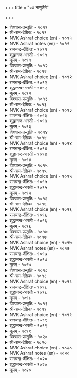 +++
title = "०७ नाणुडैमै"

+++


<details><summary>विश्वास-प्रस्तुतिः - १०११</summary>

करुमत्ताल् नाणुदल् नाणुन् दिरुनुदल्  
नल्लवर् नाणुप् पिऱ।       १०११
</details>

<details><summary>श्री-राम-देशिकः - १०११</summary>

अधिकारः १०२. लज्जशीलता  
अकृत्यकरणोत्पन्नलज्जा लज्जेति कथ्यते ।  
नारीणां सहजा लज्जा ततो भिन्नैव दृश्यते ॥ १०११॥
</details>

<details><summary>NVK Ashraf choice (en) - १०११</summary>

१०११
Real shyness is to shy away from shameful acts.
The rest are like shyness of pretty women.
(N.V.K. Ashraf)
</details>

<details><summary>NVK Ashraf notes (en) - १०११</summary>

१०११. An alternate translation given by (J. Narayanaswamy) will explain this better: “Sense of shame to harmful acts and the blushing of pretty faces in modesty, are not the same”.
</details>

<details><summary>रामचन्द्र-दीक्षितः - १०११</summary>

1011 karumattāl nāṇutal nāṇut tirunutal  
nallavar nāṇup piṟa.

1011\. True modesty shrinks from littleness. All other forms of modesty are womanish.  
</details>

<details><summary>शुद्धानन्द-भारती - १०११</summary>

1\. கருமத்தால் நாணுதல் நாணுத்; திருநுதல்  
நல்லவர் நாணுப் பிற.  
To shrink from evil deed is shame  
The rest is blush of fair-faced dame.        1011  
</details>

<details><summary>मूलम् - १०११</summary>

करुमत्ताल् नाणुदल् नाणुन् दिरुनुदल्  
नल्लवर् नाणुप् पिऱ।       १०११
</details>

<details><summary>विश्वास-प्रस्तुतिः - १०१२</summary>

ऊणुडै ऎच्चम् उयिर्क्कॆल्लाम् वेऱल्ल  
नाणुडैमै मान्दर् सिऱप्पु।       १०१२
</details>

<details><summary>श्री-राम-देशिकः - १०१२</summary>

अन्नं वस्त्रं तथान्यानि समानि स्युर्नृणां भुवि ।  
सतां लज्जाविशिष्टत्वं विशेषगुण उच्यते ॥ १०१२॥
</details>

<details><summary>NVK Ashraf choice (en) - १०१२</summary>

१०१२
Food, clothing and the rest are common to all.
Distinction comes from sensitivity to shame. *
(P.S. Sundaram)
</details>

<details><summary>रामचन्द्र-दीक्षितः - १०१२</summary>

1012 ūṇuṭai eccam uyirkkellām vēṟalla  
nāṇuṭaimai māntar ciṟappu.

1012\. Common to all human beings are food and clothing and other necessaries of life. But what distinguishes them is modesty.  
</details>

<details><summary>शुद्धानन्द-भारती - १०१२</summary>

2\. ஊணுடை எச்சம் உயிர்க்கெல்லாம் வேறல்ல  
நாணுடைமை மாந்தர் சிறப்பு.  
Food, dress and such are one for all  
Modesty marks the higher soul.        1012  
</details>

<details><summary>मूलम् - १०१२</summary>

ऊणुडै ऎच्चम् उयिर्क्कॆल्लाम् वेऱल्ल  
नाणुडैमै मान्दर् सिऱप्पु।       १०१२
</details>

<details><summary>विश्वास-प्रस्तुतिः - १०१३</summary>

ऊनैक् कुऱित्त उयिरॆल्लाम् नाण्ऎन्नुम्  
नन्मै कुऱित्तदु साल्बु।       १०१३
</details>

<details><summary>श्री-राम-देशिकः - १०१३</summary>

यथा शरीरमालम्ब्य वर्तन्ते जीवराशयः ।  
लज्जामाश्रित्य वर्तेत् महत्वाख्यगुणस्तथा ॥ १०१३॥
</details>

<details><summary>NVK Ashraf choice (en) - १०१३</summary>

१०१३
All souls abide in the body
And the goodness called modesty in perfection.
(N.V.K. Ashraf)
</details>

<details><summary>रामचन्द्र-दीक्षितः - १०१३</summary>

1013 ūṉaik kuṟitta uyirellām nāṇeṉṉum  
naṉmai kuṟittatu cālpu.

1013\. Man clings to his body. The noble clings to modesty.  
</details>

<details><summary>शुद्धानन्द-भारती - १०१३</summary>

3\. ஊனைக் குறித்த உயிரெல்லாம் நாண்என்னும்  
நன்மை குறித்தது சால்பு.  
All lives have their lodge in flesh  
Perfection has its home in blush.        1013  
</details>

<details><summary>मूलम् - १०१३</summary>

ऊनैक् कुऱित्त उयिरॆल्लाम् नाण्ऎन्नुम्  
नन्मै कुऱित्तदु साल्बु।       १०१३
</details>

<details><summary>विश्वास-प्रस्तुतिः - १०१४</summary>

अणिअण्ड्रो नाणुडैमै साण्ड्रोर्क्कु अह्दिण्ड्रेल्  
पिणिअण्ड्रो पीडु नडै।      १०१४
</details>

<details><summary>श्री-राम-देशिकः - १०१४</summary>

लज्जैवाभरणं लोके गुणज्ञानां महात्मनाम् ।  
गभीरगमनं तेषां लज्जाभावे न शोभते ॥ १०१४॥
</details>

<details><summary>NVK Ashraf choice (en) - १०१४</summary>

१०१४
Is not modesty the jewel of the great,
And without it a curse for their pride and demeanor? *
(Satguru Subramuniyaswami), (N.V.K. Ashraf)
</details>

<details><summary>रामचन्द्र-दीक्षितः - १०१४</summary>

1014 aṇiyaṉṟō nāṇuṭaimai cāṉṟōrkku aḵtiṉṟēl  
piṇiyaṉṟō pīṭu naṭai.

1014\. Disgraceful is the painted pomp of the life of the immodest.  
</details>

<details><summary>शुद्धानन्द-भारती - १०१४</summary>

4\. அணிஅன்றோ நாணுடைமை சான்றோர்க்கு அஃதின்றேல்  
பிணிஅன்றோ பீடு நடை.  
Shame is the jewel of dignity  
Shameless swagger is vanity.        1014  
</details>

<details><summary>मूलम् - १०१४</summary>

अणिअण्ड्रो नाणुडैमै साण्ड्रोर्क्कु अह्दिण्ड्रेल्  
पिणिअण्ड्रो पीडु नडै।      १०१४
</details>

<details><summary>विश्वास-प्रस्तुतिः - १०१५</summary>

पिऱर्बऴियुम् तम्बऴियुम् नाणुवार् नाणुक्कु  
उऱैबदि ऎन्नुम् उलगु।      १०१५
</details>

<details><summary>श्री-राम-देशिकः - १०१५</summary>

अन्यैः प्राप्तापवादं च स्वेन प्राप्तमभूदिति ।  
मत्वा यो लज्जते लज्जास्थानं तं मन्यते जनः ॥ १०१५॥
</details>

<details><summary>NVK Ashraf choice (en) - १०१५</summary>

१०१५
To the world, the sense of shame resides in them
Who blush for their and others’ blame. *
( Shuddhananda Bharatiar)
</details>

<details><summary>रामचन्द्र-दीक्षितः - १०१५</summary>

1015 piṟarpaḻiyum tampaḻipōl nāṇuvār nāṇukku  
uṟaipati eṉṉum ulaku.

1015\. The world finds the very abode of modesty in one who dreads one’s infamy and that of others.  
</details>

<details><summary>शुद्धानन्द-भारती - १०१५</summary>

5\. பிறர்பழியும் தம்பழியும் நாணுவார் நாணுக்கு  
உறைபதி என்னும் உலகு.  
In them resides the sense of shame  
Who blush for their and other's blame.        1015  
</details>

<details><summary>मूलम् - १०१५</summary>

पिऱर्बऴियुम् तम्बऴियुम् नाणुवार् नाणुक्कु  
उऱैबदि ऎन्नुम् उलगु।      १०१५
</details>

<details><summary>विश्वास-प्रस्तुतिः - १०१६</summary>

नाण्वेलि कॊळ्ळादु मन्नो वियन्ञालम्  
पेणलर् मेला यवर्।      १०१६
</details>

<details><summary>श्री-राम-देशिकः - १०१६</summary>

निजात्मरक्षणोपायलज्जामप्राप्य सज्जनाः ।  
विपुलां पृथिवीं चापि लब्धुं नेच्छन्ति सर्वदा ॥ १०१६॥
</details>

<details><summary>NVK Ashraf choice (en) - १०१६</summary>

१०१६
The great would rather defend with modesty's barricade
Than breach it to acquire the vast world. *
(Satguru Subramuniyaswami)
</details>

<details><summary>रामचन्द्र-दीक्षितः - १०१६</summary>

1016 nāṇvēli koḷḷātu maṉṉō viyaṉñālam  
pēṇalar mēlā yavar.

1016\. The great prefer modesty to the riches of the world.  
</details>

<details><summary>शुद्धानन्द-भारती - १०१६</summary>

6\. நாண்வேலி கொள்ளாது மன்னோ வியன்ஞாலம்  
பேணலர் மேலா யவர்.  
The great refuse the wonder-world  
Without modesty's hedge and shield.        1016  
</details>

<details><summary>मूलम् - १०१६</summary>

नाण्वेलि कॊळ्ळादु मन्नो वियन्ञालम्  
पेणलर् मेला यवर्।      १०१६
</details>

<details><summary>विश्वास-प्रस्तुतिः - १०१७</summary>

नाणाल् उयिरैत् तुऱप्पर् उयिर्प्पॊरुट्टाल्  
नाण्दुऱवार् नाणाळ् पवर्।       १०१७
</details>

<details><summary>श्री-राम-देशिकः - १०१७</summary>

लज्जायुता नराः प्राणान् लज्जार्थं विसृजन्त्यपि ।  
प्राणरक्षाकृते लज्जां न मुञ्चन्ति कदापि ते ॥ १०१७॥
</details>

<details><summary>NVK Ashraf choice (en) - १०१७</summary>

१०१७
Men of honour give up life for honour’s sake,
But never abandon honour to save life. *
(C. Rajagopalachari)
</details>

<details><summary>NVK Ashraf notes (en) - १०१७</summary>

१०१७. Compare with ९६२. “Those who desire fame with honour will not sacrifice honour for fame” – (P.S. Sundaram)
</details>

<details><summary>रामचन्द्र-दीक्षितः - १०१७</summary>

1017 nāṇāl uyirait tuṟappar uyirpporuṭṭāl  
nāṇtuṟavār nāṇāḷ pavar.

1017\. Better retain modesty than cling to life. The noble would rather die than lose modesty.  
</details>

<details><summary>शुद्धानन्द-भारती - १०१७</summary>

7\. நாணால் உயிரைத் துறப்பர் உயிர்ப்பொருட்டால்  
நாண்துறவார் நாண்ஆள் பவர்.  
For shame their life the shame-sensed give  
Loss of shame they won't outlive.        1017  
</details>

<details><summary>मूलम् - १०१७</summary>

नाणाल् उयिरैत् तुऱप्पर् उयिर्प्पॊरुट्टाल्  
नाण्दुऱवार् नाणाळ् पवर्।       १०१७
</details>

<details><summary>विश्वास-प्रस्तुतिः - १०१८</summary>

पिऱर्नाणत् तक्कदु तान्नाणा नायिन्  
अऱम्नाणत् तक्कदु उडैत्तु।       १०१८
</details>

<details><summary>श्री-राम-देशिकः - १०१८</summary>

यदीयकृत्यं दृष्टान्ये भवेयुर्व्रीडयान्विताः ।  
स्वयं न लज्जितो भूयात् तं धर्मो व्रीडया त्यजेत् ॥ १०१८॥
</details>

<details><summary>NVK Ashraf choice (en) - १०१८</summary>

१०१८
Virtue will shy away from one who does not shy away
From what others shy from. *
(P.S. Sundaram)
</details>

<details><summary>रामचन्द्र-दीक्षितः - १०१८</summary>

1018 piṟarnāṇat takkatu tāṉnāṇāṉ āyiṉ  
aṟamnāṇat takkatu uṭaittu.

1018\. One who does not shrink from what others blush at knows no righteousness.  
</details>

<details><summary>शुद्धानन्द-भारती - १०१८</summary>

8\. பிறர்நாணத் தக்கது தான்நாணா னாயின்  
அறம்நாணத் தக்கது உடைத்து.  
Virtue is much ashamed of him  
Who shameless does what others shame.        1018  
</details>

<details><summary>मूलम् - १०१८</summary>

पिऱर्नाणत् तक्कदु तान्नाणा नायिन्  
अऱम्नाणत् तक्कदु उडैत्तु।       १०१८
</details>

<details><summary>विश्वास-प्रस्तुतिः - १०१९</summary>

कुलञ्जुडुम् कॊळ्गै पिऴैप्पिन् नलञ्जुडुम्  
नाणिन्मै निण्ड्रक् कडै।      १०१९
</details>

<details><summary>श्री-राम-देशिकः - १०१९</summary>

चारित्रहानिः कस्यापि नाशयेत् कुलगौरवम् ।  
कस्यचित् सकलं श्रेयो लज्जाभावो व्यपोहति ॥ १०१९॥
</details>

<details><summary>NVK Ashraf choice (en) - १०१९</summary>

१०१९
Lapse in manners injures the family,
But every good is lost by lack of shame. *
( Shuddhananda Bharatiar), (P.S. Sundaram)
</details>

<details><summary>रामचन्द्र-दीक्षितः - १०१९</summary>

1019 kulañcuṭum koḷkai piḻaippiṉ nalañcuṭum  
nāṇiṉmai niṉṟak kaṭai.

1019\. Lack of decorum disgraces a home; lack of modesty destroys everything good.  
</details>

<details><summary>शुद्धानन्द-भारती - १०१९</summary>

9\. குலஞ்சுடும் கொள்கை பிழைப்பின் நலஞ்சுடும்  
நாணின்மை நின்றக் கடை.  
Lapse in manners injures the race  
Want of shame harms every good grace.        1019  
</details>

<details><summary>मूलम् - १०१९</summary>

कुलञ्जुडुम् कॊळ्गै पिऴैप्पिन् नलञ्जुडुम्  
नाणिन्मै निण्ड्रक् कडै।      १०१९
</details>

<details><summary>विश्वास-प्रस्तुतिः - १०२०</summary>

नाण्अगत् तिल्लार् इयक्कम् मरप्पावै  
नाणाल् उयिर्मरुट्टि अट्रु।      १०२०
</details>

<details><summary>श्री-राम-देशिकः - १०२०</summary>

लज्जाहीनमनस्कानां प्राणेन सह जीवनम् ।  
सूत्रबद्धचलद्दारुप्रतिमातौल्यमावहेत् ॥ १०२०॥
</details>

<details><summary>NVK Ashraf choice (en) - १०२०</summary>

१०२०
The moves of those devoid of conscience
Are like those of puppets moved by a string. *
(K. Kannan)
</details>

<details><summary>NVK Ashraf notes (en) - १०२०</summary>

१०२०. Compare with १०५८. “Without beggars this vast scenic world would be a stage of puppets that come and go” - (N.V.K. Ashraf)
</details>

<details><summary>रामचन्द्र-दीक्षितः - १०२०</summary>

1020 nāṇakattu illār iyakkam marappāvai  
nāṇāl uyirmaruṭṭi aṟṟu.

1020\. The activity of those lacking in modesty is like that of a marionette.  
</details>

<details><summary>शुद्धानन्द-भारती - १०२०</summary>

10\. நாண்அகத் தில்லார் இயக்கம் மரப்பாவை  
நாணால் உயிர்மருட்டி யற்று.  
Movements of the shameless in heart  
Are string-led puppet show in fact.        1020  
</details>

<details><summary>मूलम् - १०२०</summary>

नाण्अगत् तिल्लार् इयक्कम् मरप्पावै  
नाणाल् उयिर्मरुट्टि अट्रु।      १०२०
</details>
